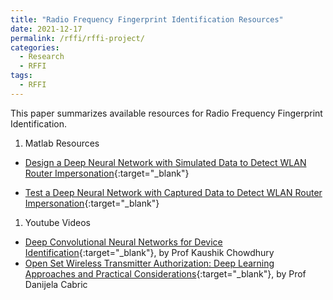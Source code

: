 ```yaml
---
title: "Radio Frequency Fingerprint Identification Resources"
date: 2021-12-17
permalink: /rffi/rffi-project/
categories:
  - Research
  - RFFI
tags:
  - RFFI
---
```


This paper summarizes available resources for Radio Frequency Fingerprint Identification.

1. Matlab Resources
* [Design a Deep Neural Network with Simulated Data to Detect WLAN Router Impersonation](https://uk.mathworks.com/help/deeplearning/ug/design-a-deep-neural-network-with-simulated-data-to-detect-wlan-router-impersonation.html){:target="_blank"}

* [Test a Deep Neural Network with Captured Data to Detect WLAN Router Impersonation](https://uk.mathworks.com/help/deeplearning/ug/test-a-deep-neural-network-with-captured-data-to-detect-wlan-router-impersonation.html){:target="_blank"}

1. Youtube Videos
* [Deep Convolutional Neural Networks for Device Identification](https://www.youtube.com/watch?v=pqSDpxjyr9E){:target="_blank"}, by Prof Kaushik Chowdhury
* [Open Set Wireless Transmitter Authorization: Deep Learning Approaches and Practical Considerations](https://www.youtube.com/watch?v=Hrnt_zrQDgI){:target="_blank"}, by Prof Danijela Cabric
